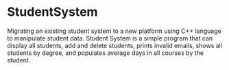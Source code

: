 # StudentSystem
Migrating an existing student system to a new platform using C++ language to manipulate student data.
Student System is a simple program that can display all students, add and delete students, prints invalid emails,
shows all students by degree, and populates average days in all courses by the student.
